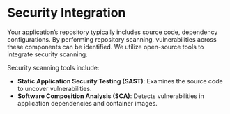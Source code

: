 # Security Integration

Your application’s repository typically includes source code, dependency configurations. 
By performing repository scanning, vulnerabilities across these components can be identified.
We utilize open-source tools to integrate security scanning.

Security scanning tools include:

- **Static Application Security Testing (SAST)**: Examines the source code to uncover vulnerabilities.
- **Software Composition Analysis (SCA)**: Detects vulnerabilities in application dependencies and container images.

